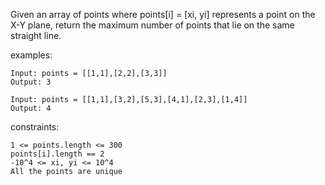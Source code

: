 Given an array of points where points[i] = [xi, yi] represents a point on the X-Y plane, return the maximum number of points that lie on the same straight line.

examples:

    Input: points = [[1,1],[2,2],[3,3]]
    Output: 3

    Input: points = [[1,1],[3,2],[5,3],[4,1],[2,3],[1,4]]
    Output: 4

constraints:

    1 <= points.length <= 300
    points[i].length == 2
    -10^4 <= xi, yi <= 10^4
    All the points are unique